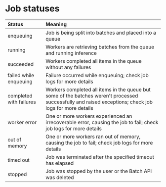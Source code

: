 # Job statuses

| Status                   | Meaning |
| :--- | :--- |
| enqueuing                | Job is being split into batches and placed into a queue |
| running                  | Workers are retrieving batches from the queue and running inference |
| succeeded                | Workers completed all items in the queue without any failures |
| failed while enqueuing   | Failure occurred while enqueuing; check job logs for more details |
| completed with failures  | Workers completed all items in the queue but some of the batches weren't processed successfully and raised exceptions; check job logs for more details |
| worker error             | One or more workers experienced an irrecoverable error, causing the job to fail; check job logs for more details |
| out of memory            | One or more workers ran out of memory, causing the job to fail; check job logs for more details |
| timed out                | Job was terminated after the specified timeout has elapsed |
| stopped                  | Job was stopped by the user or the Batch API was deleted |
